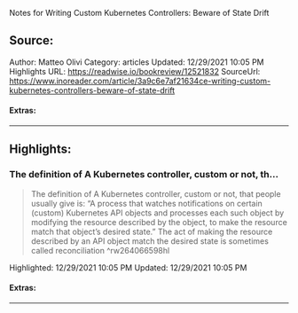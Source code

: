 Notes for Writing Custom Kubernetes Controllers: Beware of State Drift

## Source:
Author: Matteo Olivi
Category: articles
Updated: 12/29/2021 10:05 PM
Highlights URL: https://readwise.io/bookreview/12521832
SourceUrl: https://www.inoreader.com/article/3a9c6e7af21634ce-writing-custom-kubernetes-controllers-beware-of-state-drift


#### Extras:




 
-----
 ## Highlights:

### The definition of A Kubernetes controller, custom or not, th...
>The definition of A Kubernetes controller, custom or not, that people usually give is: “A process that watches notifications on certain (custom) Kubernetes API objects and processes each such object by modifying the resource described by the object, to make the resource match that object’s desired state.” The act of making the resource described by an API object match the desired state is sometimes called reconciliation ^rw264066598hl


Highlighted: 12/29/2021 10:05 PM
Updated: 12/29/2021 10:05 PM


#### Extras:





------

